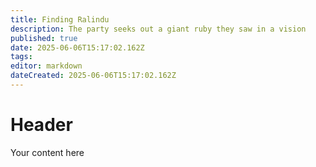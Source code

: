 ```yaml
---
title: Finding Ralindu
description: The party seeks out a giant ruby they saw in a vision
published: true
date: 2025-06-06T15:17:02.162Z
tags: 
editor: markdown
dateCreated: 2025-06-06T15:17:02.162Z
---
```


# Header
Your content here